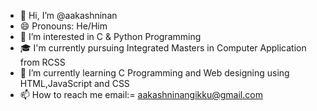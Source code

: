 - 👋 Hi, I’m @aakashninan
- 😄 Pronouns: He/Him
- 👀 I’m interested in C & Python Programming
- 🎓 I'm currently pursuing Integrated Masters in Computer Application from RCSS
- 🌱 I’m currently learning C Programming and Web designing using HTML,JavaScript and CSS
- 📫 How to reach me email:= aakashninangikku@gmail.com



<!---
aakashninan/aakashninan is a ✨ special ✨ repository because its `README.md` (this file) appears on your GitHub profile.
You can click the Preview link to take a look at your changes.
--->
